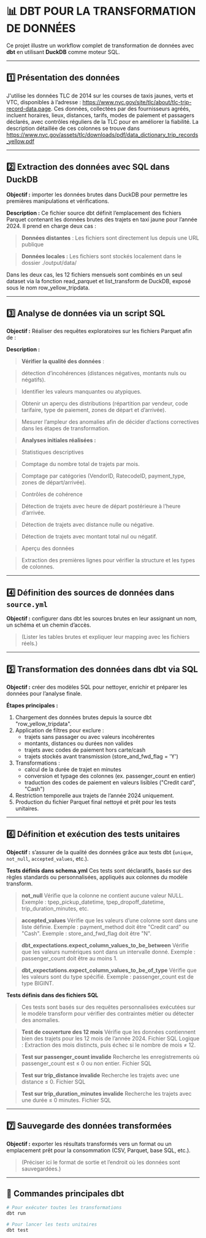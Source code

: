 # 📊 DBT POUR LA TRANSFORMATION DE DONNÉES 

Ce projet illustre un workflow complet de transformation de données avec **dbt** en utilisant **DuckDB** comme moteur SQL.

---

## 1️⃣ Présentation des données

J'utilise les données TLC de 2014 sur les courses de taxis jaunes, verts et VTC, disponibles à l’adresse : https://www.nyc.gov/site/tlc/about/tlc-trip-record-data.page.
Ces données, collectées par des fournisseurs agréés, incluent horaires, lieux, distances, tarifs, modes de paiement et passagers déclarés, avec contrôles réguliers de la TLC pour en améliorer la fiabilité.
La description détaillée de ces colonnes se trouve dans https://www.nyc.gov/assets/tlc/downloads/pdf/data_dictionary_trip_records_yellow.pdf

---

## 2️⃣ Extraction des données avec SQL dans DuckDB

**Objectif :** importer les données brutes dans DuckDB pour permettre les premières manipulations et vérifications.

**Description :**
Ce fichier source dbt définit l’emplacement des fichiers Parquet contenant les données brutes des trajets en taxi jaune pour l’année 2024.
Il prend en charge deux cas :

>**Données distantes** : Les fichiers sont directement lus depuis une URL publique

>**Données locales :** Les fichiers sont stockés localement dans le dossier ./output/data/

Dans les deux cas, les 12 fichiers mensuels sont combinés en un seul dataset via la fonction read_parquet et list_transform de DuckDB, exposé sous le nom row_yellow_tripdata.

---

## 3️⃣ Analyse de données via un script SQL

**Objectif :**
Réaliser des requêtes exploratoires sur les fichiers Parquet afin de :

**Description :**

>**Vérifier la qualité des données** : 

>détection d’incohérences (distances négatives, montants nuls ou négatifs).

>Identifier les valeurs manquantes ou atypiques.

>Obtenir un aperçu des distributions (répartition par vendeur, code tarifaire, type de paiement, zones de départ et d’arrivée).

>Mesurer l’ampleur des anomalies afin de décider d’actions correctives dans les étapes de transformation.


>**Analyses initiales réalisées :**

>Statistiques descriptives

>Comptage du nombre total de trajets par mois.

>Comptage par catégories (VendorID, RatecodeID, payment_type, zones de départ/arrivée).

>Contrôles de cohérence

>Détection de trajets avec heure de départ postérieure à l’heure d’arrivée.

>Détection de trajets avec distance nulle ou négative.

>Détection de trajets avec montant total nul ou négatif.

>Aperçu des données

>Extraction des premières lignes pour vérifier la structure et les types de colonnes.


---

## 4️⃣ Définition des sources de données dans `source.yml`

**Objectif :** configurer dans dbt les sources brutes en leur assignant un nom, un schéma et un chemin d’accès.
  
> (Lister les tables brutes et expliquer leur mapping avec les fichiers réels.)

---

## 5️⃣ Transformation des données dans dbt via SQL

**Objectif :** créer des modèles SQL pour nettoyer, enrichir et préparer les données pour l’analyse finale.

**Étapes principales :**
 1. Chargement des données brutes depuis la source dbt "row_yellow_tripdata".
 2. Application de filtres pour exclure :
    - trajets sans passager ou avec valeurs incohérentes
    - montants, distances ou durées non valides
    - trajets avec codes de paiement hors carte/cash
    - trajets stockés avant transmission (store_and_fwd_flag = 'Y')
 3. Transformations :
    - calcul de la durée de trajet en minutes
    - conversion et typage des colonnes (ex. passenger_count en entier)
    - traduction des codes de paiement en valeurs lisibles ("Credit card", "Cash")
 4. Restriction temporelle aux trajets de l’année 2024 uniquement.
 5. Production du fichier Parquet final nettoyé et prêt pour les tests unitaires.

---

## 6️⃣ Définition et exécution des tests unitaires

**Objectif :** s’assurer de la qualité des données grâce aux tests dbt (`unique`, `not_null`, `accepted_values`, etc.).
  
**Tests définis dans schema.yml**
Ces tests sont déclaratifs, basés sur des règles standards ou personnalisées, appliqués aux colonnes du modèle transform.

>**not_null**
>Vérifie que la colonne ne contient aucune valeur NULL.
>Exemple : tpep_pickup_datetime, tpep_dropoff_datetime, trip_duration_minutes, etc.

>**accepted_values**
>Vérifie que les valeurs d’une colonne sont dans une liste définie.
>Exemple : payment_method doit être "Credit card" ou "Cash".
>Exemple : store_and_fwd_flag doit être "N".

>**dbt_expectations.expect_column_values_to_be_between**
>Vérifie que les valeurs numériques sont dans un intervalle donné.
>Exemple : passenger_count doit être au moins 1.

>**dbt_expectations.expect_column_values_to_be_of_type**
>Vérifie que les valeurs sont du type spécifié.
>Exemple : passenger_count est de type BIGINT.


**Tests définis dans des fichiers SQL**
>Ces tests sont basés sur des requêtes personnalisées exécutées sur le modèle transform pour vérifier des contraintes métier ou détecter des anomalies.

>**Test de couverture des 12 mois**
>Vérifie que les données contiennent bien des trajets pour les 12 mois de l’année 2024.
>Fichier SQL
>Logique : Extraction des mois distincts, puis échec si le nombre de mois ≠ 12.

>**Test sur passenger_count invalide**
>Recherche les enregistrements où passenger_count est ≤ 0 ou non entier.
>Fichier SQL

>**Test sur trip_distance invalide**
>Recherche les trajets avec une distance ≤ 0.
>Fichier SQL

>**Test sur trip_duration_minutes invalide**
>Recherche les trajets avec une durée ≤ 0 minutes.
>Fichier SQL

---

## 7️⃣ Sauvegarde des données transformées

**Objectif :** exporter les résultats transformés vers un format ou un emplacement prêt pour la consommation (CSV, Parquet, base SQL, etc.).
  
> (Préciser ici le format de sortie et l’endroit où les données sont sauvegardées.)

---

## 🚀 Commandes principales dbt

```bash
# Pour exécuter toutes les transformations
dbt run

# Pour lancer les tests unitaires
dbt test

